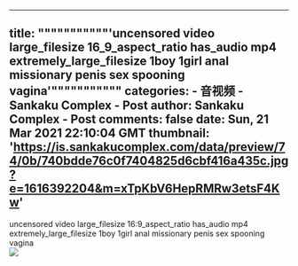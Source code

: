 
---
title: """""""""""'uncensored video large_filesize 16_9_aspect_ratio has_audio mp4 extremely_large_filesize 1boy 1girl anal missionary penis sex spooning vagina'"""""""""""
categories: 
    - 音视频
    - Sankaku Complex - Post
author: Sankaku Complex - Post
comments: false
date: Sun, 21 Mar 2021 22:10:04 GMT
thumbnail: 'https://is.sankakucomplex.com/data/preview/74/0b/740bdde76c0f7404825d6cbf416a435c.jpg?e=1616392204&m=xTpKbV6HepRMRw3etsF4Kw'
---

<div>   
uncensored video large_filesize 16:9_aspect_ratio has_audio mp4 extremely_large_filesize 1boy 1girl anal missionary penis sex spooning vagina<br> <div xmlns="http://www.w3.org/1999/xhtml"> <a title="uncensored video large_filesize 16:9_aspect_ratio has_audio mp4 extremely_large_filesize 1boy 1girl anal missionary penis sex spooning vagina" target="_blank" href="https://idol.sankakucomplex.com/post/show/767935"> <img src="https://is.sankakucomplex.com/data/preview/74/0b/740bdde76c0f7404825d6cbf416a435c.jpg?e=1616392204&m=xTpKbV6HepRMRw3etsF4Kw" referrerpolicy="no-referrer"> </a> </div>   
</div>
            